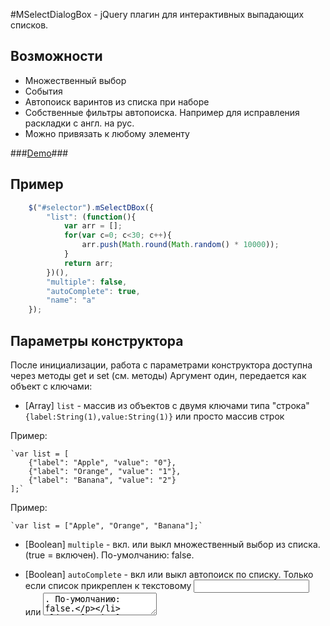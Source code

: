 #MSelectDialogBox - jQuery плагин для интерактивных выпадающих списков.

Возможности
----------------------------------
- Множественный выбор
- События
- Автопоиск варинтов из списка при наборе
- Собственные фильтры автопоиска. Например для исправления раскладки с англ. на рус.
- Можно привязать к любому элементу

###[Demo](http://eugenegantz.ru/demo/MSelectDBox/example.html)###

Пример
----------------------------------
~~~~~ javascript
	$("#selector").mSelectDBox({
		"list": (function(){
			var arr = [];
			for(var c=0; c<30; c++){
				arr.push(Math.round(Math.random() * 10000));
			}
			return arr;
		})(),
		"multiple": false,
		"autoComplete": true,
		"name": "a"
	});
~~~~~

Параметры конструктора
----------------------------------

После инициализации, работа с параметрами конструктора доступна через методы get и set (см. методы)
Аргумент один, передается как объект с ключами:

* [Array] `list` - массив из объектов с двумя ключами типа "строка" `{label:String(1),value:String(1)}` или просто массив строк

Пример:

	`var list = [
		{"label": "Apple", "value": "0"},
		{"label": "Orange", "value": "1"},
		{"label": "Banana", "value": "2"}
	];`

Пример:

	`var list = ["Apple", "Orange", "Banana"];`

* [Boolean] `multiple` - вкл. или выкл множественный выбор из списка. (true = включен).
По-умолчанию: false.


* [Boolean] `autoComplete` - вкл или выкл автопоиск по списку. Только если список прикреплен к текстовому <input> или <textarea>.
По-умолчанию: false.


* [String] `name` - используется для поиска по имени инициализированного экземпляра списка (см. методы)
По-умолчанию: undefined.

* [Array] `optionFilters` - фильтры для автопоиска. Переключение на русскую раскладку по-умолчанию не включено.
По-умолчанию: `[$.prototype.mSelectDBox.prototype.defaultOptionFilters.default]`

Фильтры автопоиска
----------------------------------
Фильтр - Функция.
Составляющая автопоиска.
Сравнивает каждый пункт списка со значением ввода.
Возвращает `true` если удовлетворяет условию поиска, `false` если нет.

Пример такой функции:
~~~~~ javascript
function([String] matcher, [String] matched){
	if (
		typeof matcher != "string"
		|| typeof matched != "string"
	){
		return false;
	}

	var pattern = new RegExp(matcher.toLowerCase().trim());
	matched = matched.toString().toLowerCase();

	return Boolean(matched.match(pattern));
}
~~~~~

Передаются через конструктор при создании экземпляра (парам. "optionFilters"). Или добавляются после инициализации через `instance.get("optionFilters").push(function(matcherStr, matchedStr){...})`

Из коробки доступны фильтры:
* `$.prototype.mSelectDBox.prototype.defaultOptionFilters.default` - поиск по-умолчанию
* `$.prototype.mSelectDBox.prototype.defaultOptionFilters.russianKeyboard` - поиск с исправлением раскладки на русскую


События
----------------------------------
* `onselect` - Выполняется когда выбран элемент из списка

* `onchange` - Выполняется когда <input> был изменен. Аналог оригинального события onchange

* `onkeydown` - то же что оригинальный onkeydown

* `onkeyup` - то же что оригинальный onkeyup

* `input:empty` - Выполняется когда <input> становится пустым

* `focus` - Выполняется когда элемент попадает в фокус

* `focusout` - Выполняется когда элемент теряет фокус

--------------------------------------

События могут быть прикреплены двумя способами:

Пример:
~~~~~ javascript
$("#selector").mSelectDBox({
	"list": [1,2,3],
	"onchange": function(msdbContext, event){
		console.log(arguments);
	},
	"onselect": function(msdbContext, event){
		console.log(arguments);
	},
	"input:empty": function(msdbContext, event){
		console.log(arguments);
	}
});
~~~~~

Пример:
~~~~~ javascript
$("#selector").mSelectDBox({
	"list": [1,2,3],
	"events": {
		"change": function(msdbContext, event){
			console.log(arguments);
		},
		"select": function(msdbContext, event){
			console.log(arguments);
		},
		"input:empty": function(msdbContext, event){
			console.log(arguments);
		}
	}
});
~~~~~

Методы
----------------------------------
* `getInstances([Object] arg)`: поиск по имени инициализированных экземпляров списка.
Возвращает массив подходящих экземпляров списка.

Пример:
```
var dbox = $.prototype.mSelectDBox.prototype.getInstaces({"name":"instanceName"});
```


* `on([String] eventName, [Function] callback)`: устанавливает событие с указанным именем.

Пример:
~~~~~ javascript
var dbox = $.prototype.mSelectDBox.prototype.getInstaces({"name":"instanceName"})[0];
dbox.on(
	"select",
	function(msdbContext, event){
		console.log(arguments);
	}
);
~~~~~


* `trigger([String] eventName)`: запускает указанное событие. (Если оно разумеется заранее установлено)

Пример:
~~~~~ javascript
var dbox = $.prototype.mSelectDBox.prototype.getInstaces({"name":"instanceName"})[0];
dbox.trigger("select");
~~~~~


* `select([Object] arg)`: выделяет из списка элемент по указанному имени или значению.

`arg = {"label": Array|String};` или `arg = {"value": Array|String};`

Пример:
~~~~~ javascript
var dbox = $.prototype.mSelectDBox.prototype.getInstaces({"name":"instanceName"})[0];
dbox.select({"label": ["100", "200"]});
dbox.select({"label": "100"});
dbox.select({"value": "0"});
~~~~~


* `selectAll(void)`: выбрать все элементы из списка. Только если multiple = true.

* `deselectAll(void)`

* `open(void)`: показать список.

* `close(void)`: скрыть список.

* `isActive(void)`: возвращает true если список активен (не скрыт).

* `([String] key)`: получить свойство экземпляра MSelectDBox (в том числе параметры конструктора)

* `set([String] key, [Any] value)`: обновить, устанавить новое свойство экземпляра MSelectDBox

TODO
--------------------------------------
- Собственные типы событий. Сейчас типы событий транслируются из целевых элементов
- Группы
- Изменяемый внешний вид
- README.MD
